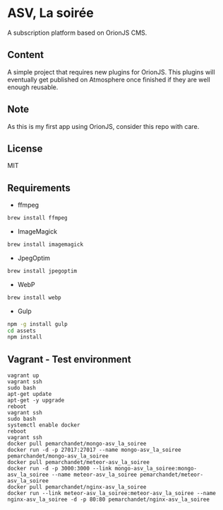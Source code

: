# ASV, La soirée
A subscription platform based on OrionJS CMS.

## Content
A simple project that requires new plugins for OrionJS. This plugins will
eventually get published on Atmosphere once finished if they are well
enough reusable.

## Note
As this is my first app using OrionJS, consider this repo with care.

## License
MIT

## Requirements
* ffmpeg
```bash
brew install ffmpeg
```
* ImageMagick
```bash
brew install imagemagick
```
* JpegOptim
```bash
brew install jpegoptim
```
* WebP
```bash
brew install webp
```
* Gulp
```bash
npm -g install gulp
cd assets
npm install
```

## Vagrant - Test environment
```
vagrant up
vagrant ssh
sudo bash
apt-get update
apt-get -y upgrade
reboot
vagrant ssh
sudo bash
systemctl enable docker
reboot
vagrant ssh
docker pull pemarchandet/mongo-asv_la_soiree
docker run -d -p 27017:27017 --name mongo-asv_la_soiree pemarchandet/mongo-asv_la_soiree
docker pull pemarchandet/meteor-asv_la_soiree
docker run -d -p 3000:3000 --link mongo-asv_la_soiree:mongo-asv_la_soiree --name meteor-asv_la_soiree pemarchandet/meteor-asv_la_soiree
docker pull pemarchandet/nginx-asv_la_soiree
docker run --link meteor-asv_la_soiree:meteor-asv_la_soiree --name nginx-asv_la_soiree -d -p 80:80 pemarchandet/nginx-asv_la_soiree
```

